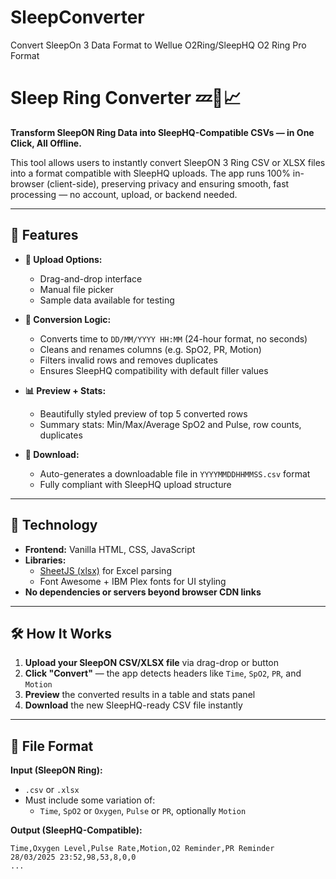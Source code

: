 # SleepConverter
Convert SleepOn 3 Data Format to Wellue O2Ring/SleepHQ O2 Ring Pro Format

# Sleep Ring Converter 💤🔁📈

**Transform SleepON Ring Data into SleepHQ-Compatible CSVs — in One Click, All Offline.**

This tool allows users to instantly convert SleepON 3 Ring CSV or XLSX files into a format compatible with SleepHQ uploads. The app runs 100% in-browser (client-side), preserving privacy and ensuring smooth, fast processing — no account, upload, or backend needed.

---

## 🚀 Features

- **📂 Upload Options:**
  - Drag-and-drop interface
  - Manual file picker
  - Sample data available for testing

- **🔁 Conversion Logic:**
  - Converts time to `DD/MM/YYYY HH:MM` (24-hour format, no seconds)
  - Cleans and renames columns (e.g. SpO2, PR, Motion)
  - Filters invalid rows and removes duplicates
  - Ensures SleepHQ compatibility with default filler values

- **📊 Preview + Stats:**
  - Beautifully styled preview of top 5 converted rows
  - Summary stats: Min/Max/Average SpO2 and Pulse, row counts, duplicates

- **💾 Download:**
  - Auto-generates a downloadable file in `YYYYMMDDHHMMSS.csv` format
  - Fully compliant with SleepHQ upload structure

---

## 🧰 Technology

- **Frontend:** Vanilla HTML, CSS, JavaScript
- **Libraries:**
  - [SheetJS (xlsx)](https://github.com/SheetJS/sheetjs) for Excel parsing
  - Font Awesome + IBM Plex fonts for UI styling
- **No dependencies or servers beyond browser CDN links**

---

## 🛠 How It Works

1. **Upload your SleepON CSV/XLSX file** via drag-drop or button
2. **Click "Convert"** — the app detects headers like `Time`, `SpO2`, `PR`, and `Motion`
3. **Preview** the converted results in a table and stats panel
4. **Download** the new SleepHQ-ready CSV file instantly

---

## 📁 File Format

**Input (SleepON Ring):**
- `.csv` or `.xlsx`
- Must include some variation of:
  - `Time`, `SpO2` or `Oxygen`, `Pulse` or `PR`, optionally `Motion`

**Output (SleepHQ-Compatible):**
```csv
Time,Oxygen Level,Pulse Rate,Motion,O2 Reminder,PR Reminder
28/03/2025 23:52,98,53,8,0,0
...
